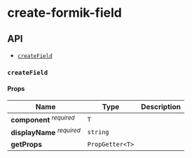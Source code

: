 # create-formik-field

## API

- [`createField`](#createfield)

### `createField`

#### Props

| Name                                                      | Type            | Description |
| --------------------------------------------------------- | --------------- | ----------- |
| <strong>component</strong> <sup><em>required</em></sup>   | `T`             |             |
| <strong>displayName</strong> <sup><em>required</em></sup> | `string`        |             |
| <strong>getProps</strong>                                 | `PropGetter<T>` |             |
